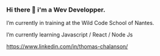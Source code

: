 ### Hi there 👋 i'm a Wev Developper.
I’m currently in training at the Wild Code School of Nantes.

I’m currently learning Javascript / React / Node Js

https://www.linkedin.com/in/thomas-chalanson/ 

<!-- (https://cdn.icon-icons.com/icons2/285/PNG/256/social_linkedin_box_blue_256_30641.png) -->

<!-- https://codesandbox.io/thomas37000 -->

<!-- https://codepen.io/thomaschalanson -->

<!-- https://repl.it/@hippopopi37 -->

